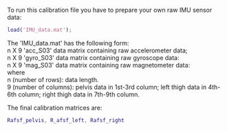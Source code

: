 To run this calibration file you have to prepare your own raw IMU sensor data:
```matlab
load('IMU_data.mat');
```
The 'IMU_data.mat' has the following form:    
  n X 9  'acc_S03' data matrix containing raw accelerometer data;   
  n X 9  'gyro_S03' data matrix containing raw gyroscope data:   
  n X 9  'mag_S03' data matrix containing raw magnetometer data:  
where  
  n (number of rows): data length.    
  9 (number of columns): pelvis data in 1st-3rd column; left thigh data in 4th-6th column; right thigh data in 7th-9th column.

The final calibration matrices are:
```matlab
Rafsf_pelvis, R_afsf_left, Rafsf_right
```  
